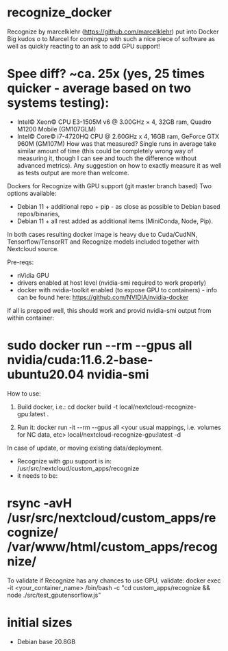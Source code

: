 # recognize_docker
Recognize by marcelklehr (https://github.com/marcelklehr) put into Docker
Big kudos o to Marcel for comingup with such a nice piece of software as well as quickly reacting to an ask to add GPU support!

# Spee diff? ~ca. 25x (yes, 25 times quicker - average based on two systems testing):
- Intel© Xeon© CPU E3-1505M v6 @ 3.00GHz × 4, 32GB ram, Quadro M1200 Mobile (GM107GLM)
- Intel© Core© i7-4720HQ CPU @ 2.60GHz x 4, 16GB ram, GeForce GTX 960M (GM107M)
How was that measured? Single runs in average take similar amount of time (this could be completely wrong way of measuring it, though I can see and touch the difference without advanced metrics). Any suggestion on how to exactly measure it as well as tests output are more than welcome.

Dockers for Recognize with GPU support (git master branch based)
Two options available:
- Debian 11 + additional repo + pip - as close as possible to Debian based repos/binaries,
- Debian 11 + all rest added as additional items (MiniConda, Node, Pip).

In both cases resulting docker image is heavy due to Cuda/CudNN, Tensorflow/TensorRT and Recognize models included together with Nextcloud source.

Pre-reqs:
- nVidia GPU
- drivers enabled at host level (nvidia-smi required to work properly)
- docker with nvidia-toolkit enabled (to expose GPU to containers) - info can be found here: https://github.com/NVIDIA/nvidia-docker

If all is prepped well, this should work and provid nvidia-smi output from within container:
# sudo docker run --rm --gpus all nvidia/cuda:11.6.2-base-ubuntu20.04 nvidia-smi


How to use:
1. Build docker, i.e.:
cd <Dockerfile folder>
docker build -t local/nextcloud-recognize-gpu:latest .

2. Run it:
docker run -it --rm --gpus all <your usual mappings, i.e. volumes for NC data, etc> local/nextcloud-recognize-gpu:latest -d

In case of update, or moving existing data/deployment.
- Recognize with gpu support is in: /usr/src/nextcloud/custom_apps/recognize
- it needs to be:
#   rsync -avH /usr/src/nextcloud/custom_apps/recognize/ /var/www/html/custom_apps/recognize/
  
To validate if Recognize has any chances to use GPU, validate:
docker exec -it <your_container_name> /bin/bash -c "cd custom_apps/recognize && node ./src/test_gputensorflow.js"


# initial sizes 
- Debian base 20.8GB

